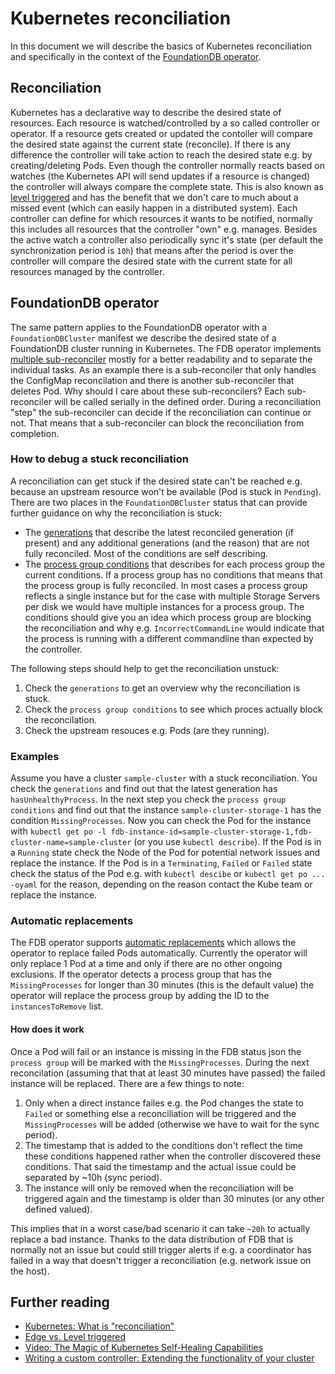 # Kubernetes reconciliation

In this document we will describe the basics of Kubernetes reconciliation and specifically in the context of the [FoundationDB operator](https://github.com/FoundationDB/fdb-kubernetes-operator).

## Reconciliation

Kubernetes has a declarative way to describe the desired state of resources.
Each resource is watched/controlled by a so called controller or operator.
If a resource gets created or updated the contoller will compare the desired state against the current state (reconcile).
If there is any difference the controller will take action to reach the desired state e.g. by creating/deleting Pods.
Even though the controller normally reacts based on watches (the Kubernetes API will send updates if a resource is changed) the controller will always compare the complete state.
This is also known as [level triggered](#further_reading) and has the benefit that we don't care to much about a missed event (which can easily happen in a distributed system).
Each controller can define for which resources it wants to be notified, normally this includes all resources that the controller "own" e.g. manages.
Besides the active watch a controller also periodically sync it's state (per default the synchronization period is `10h`) that means after the period is over the controller will compare the desired state with the current state for all resources managed by the controller.

## FoundationDB operator

The same pattern applies to the FoundationDB operator with a `FoundationDBCluster` manifest we describe the desired state of a FoundationDB cluster running in Kubernetes.
The FDB operator implements [multiple sub-reconciler](https://github.com/FoundationDB/fdb-kubernetes-operator/blob/v0.33.0/controllers/cluster_controller.go#L123-L149) mostly for a better readability and to separate the individual tasks.
As an example there is a sub-reconciler that only handles the ConfigMap reconcilation and there is another sub-reconciler that deletes Pod.
Why should I care about these sub-reconcilers?
Each sub-reconciler will be called serially in the defined order.
During a reconciliation "step" the sub-reconciler can decide if the reconciliation can continue or not.
That means that a sub-reconciler can block the reconciliation from completion.

### How to debug a stuck reconciliation

A reconciliation can get stuck if the desired state can't be reached e.g. because an upstream resource won't be available (Pod is stuck in `Pending`).
There are two places in the `FoundationDBCluster` status that can provide further guidance on why the reconciliation is stuck:

- The [generations](https://github.com/FoundationDB/fdb-kubernetes-operator/blob/v0.33.0/api/v1beta1/foundationdbcluster_types.go#L670) that describe the latest reconciled generation (if present) and any additional generations (and the reason) that are not fully reconciled. Most of the conditions are self describing.
- The [process group conditions](https://github.com/FoundationDB/fdb-kubernetes-operator/blob/v0.33.0/api/v1beta1/foundationdbcluster_types.go#L622-L642) that describes for each process group the current conditions. If a process group has no conditions that means that the process group is fully reconciled. In most cases a process group reflects a single instance but for the case with multiple Storage Servers per disk we would have multiple instances for a process group. The conditions should give you an idea which process group are blocking the reconciliation and why e.g. `IncorrectCommandLine` would indicate that the process is running with a different commandline than expected by the controller.

The following steps should help to get the reconciliation unstuck:

1. Check the `generations` to get an overview why the reconciliation is stuck.
1. Check the `process group conditions` to see which proces actually block the reconcilation.
1. Check the upstream resouces e.g. Pods (are they running).

### Examples

Assume you have a cluster `sample-cluster` with a stuck reconciliation.
You check the `generations` and find out that the latest generation has `hasUnhealthyProcess`.
In the next step you check the `process group conditions` and find out that the instance `sample-cluster-storage-1` has the condition `MissingProcesses`.
Now you can check the Pod for the instance with `kubectl get po -l fdb-instance-id=sample-cluster-storage-1,fdb-cluster-name=sample-cluster` (or you use `kubectl describe`).
If the Pod is in a `Running` state check the Node of the Pod for potential network issues and replace the instance.
If the Pod is in a `Terminating`, `Failed` or `Failed` state check the status of the Pod e.g. with `kubectl descibe` or `kubectl get po ... -oyaml` for the reason, depending on the reason contact the Kube team or replace the instance.

### Automatic replacements

The FDB operator supports [automatic replacements](https://github.com/FoundationDB/fdb-kubernetes-operator/blob/v0.33.0/docs/cluster_spec.md#automaticreplacementoptions) which allows the operator to replace failed Pods automatically.
Currently the operator will only replace 1 Pod at a time and only if there are no other ongoing exclusions.
If the operator detects a process group that has the `MissingProcesses` for longer than 30 minutes (this is the default value) the operator will replace the process group by adding the ID to the `instancesToRemove` list.

#### How does it work

Once a Pod will fail or an instance is missing in the FDB status json the `process group` will be marked with the `MissingProcesses`.
During the next reconcilation (assuming that that at least 30 minutes have passed) the failed instance will be replaced.
There are a few things to note:

1. Only when a direct instance failes e.g. the Pod changes the state to `Failed` or something else a reconciliation will be triggered and the `MissingProcesses` will be added (otherwise we have to wait for the sync period).
1. The timestamp that is added to the conditions don't reflect the time these conditions happened rather when the controller discovered these conditions. That said the timestamp and the actual issue could be separated by ~10h (sync period).
1. The instance will only be removed when the reconciliation will be triggered again and the timestamp is older than 30 minutes (or any other defined valued).

This implies that in a worst case/bad scenario it can take `~20h` to actually replace a bad instance. Thanks to the data distribution of FDB that is normally not an issue but could still trigger alerts if e.g. a coordinator has failed in a way that doesn't trigger a reconciliation (e.g. network issue on the host).

## Further reading

- [Kubernetes: What is "reconciliation"](https://speakerdeck.com/thockin/kubernetes-what-is-reconciliation)
- [Edge vs. Level triggered](https://speakerdeck.com/thockin/edge-vs-level-triggered-logic)
- [Video: The Magic of Kubernetes Self-Healing Capabilities](https://www.youtube.com/watch?v=91dgNqma7-Q)
- [Writing a custom controller: Extending the functionality of your cluster](https://www.youtube.com/watch?v=U2Bm-Fs3b7Q)
